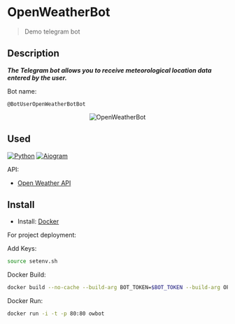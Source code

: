 # OpenWeatherBot

> Demo telegram bot


## Description 

***The Telegram bot allows you to receive meteorological location data entered by the user.***

Bot name:
```
@BotUserOpenWeatherBotBot
```

<p align="center"> 
  <img src="https://user-images.githubusercontent.com/43421023/133983926-af29c5a3-32f7-42c2-b0a0-5fb91ffa8a6b.png" alt="OpenWeatherBot">
</p>


## Used 

[![Python](https://img.shields.io/static/v1?label=Python&message=v3.9.4&color=00CC11)](https://www.python.org/downloads/release/python-394/)
[![Aiogram](https://img.shields.io/static/v1?label=Aiogram&message=v2.12.1&color=D75627)](https://docs.aiogram.dev/en/latest/)

API:
- [Open Weather API](https://openweathermap.org/api)


## Install 

- Install: [Docker](https://docs.docker.com/install/linux/docker-ce/ubuntu/)

For project deployment:

Add Keys:
```sh
source setenv.sh
```
Docker Build:
```sh
docker build --no-cache --build-arg BOT_TOKEN=$BOT_TOKEN --build-arg OPEN_WEATHER_KEY=$OPEN_WEATHER_KEY -t owbot .
```
Docker Run:
```sh
docker run -i -t -p 80:80 owbot
```
